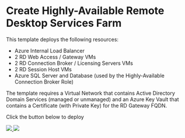 # Create Highly-Available Remote Desktop Services Farm

This template deploys the following resources:

<ul><li>Azure Internal Load Balancer</li><li>2 RD Web Access / Gateway VMs</li><li>2 RD Connection Broker / Licensing Servers VMs</li><li>2 RD Session Host VMs</li><li>Azure SQL Server and Database (used by the Highly-Available Connection Broker Role)</li></ul>

The template requires a Virtual Network that contains Active Directory Domain Services (managed or unmanaged) and an Azure Key Vault that contains a Certificate (with Private Key) for the RD Gateway FQDN.

Click the button below to deploy

<a href="https://portal.azure.com/#create/Microsoft.Template/uri/https%3A%2F%2Fraw.githubusercontent.com%2Foaltawil%2FPAP%2Fmaster%2Fazuredeploy.json" target="_blank">
    <img src="http://azuredeploy.net/deploybutton.png"/>
</a>
<a href="http://armviz.io/#/?load=https%3A%2F%2Fraw.githubusercontent.com%2Foaltawil%2FPAP%2Fmaster%2Fazuredeploy.json" target="_blank">
    <img src="http://armviz.io/visualizebutton.png"/>
</a>
